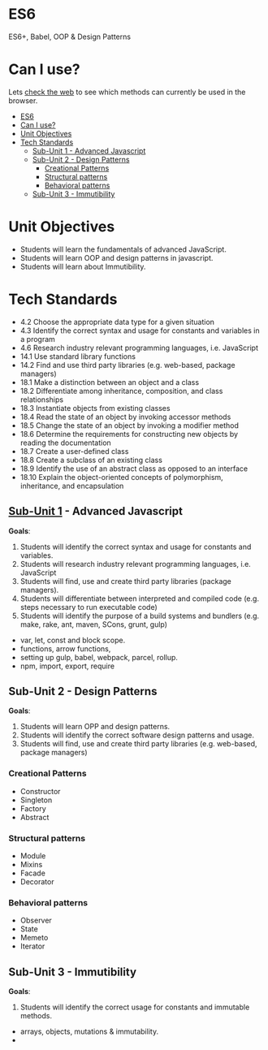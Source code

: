 # ES6
 ES6+, Babel, OOP & Design Patterns

# Can I use?
Lets [check the web](https://caniuse.com/#search=es6) to see which methods can currently be used in the browser.



- [ES6](#es6)
- [Can I use?](#can-i-use)
- [Unit Objectives](#unit-objectives)
- [Tech Standards](#tech-standards)
  - [Sub-Unit 1 - Advanced Javascript](#sub-unit-1---advanced-javascript)
  - [Sub-Unit 2 - Design Patterns](#sub-unit-2---design-patterns)
    - [Creational Patterns](#creational-patterns)
    - [Structural patterns](#structural-patterns)
    - [Behavioral patterns](#behavioral-patterns)
  - [Sub-Unit 3 - Immutibility](#sub-unit-3---immutibility)

# Unit Objectives
* Students will learn the fundamentals of advanced JavaScript.
* Students will learn OOP and design patterns in javascript. 
* Students will learn about Immutibility.


# Tech Standards
- 4.2 Choose the appropriate data type for a given situation
- 4.3 Identify the correct syntax and usage for constants and variables in a program
- 4.6 Research industry relevant programming languages, i.e. JavaScript
- 14.1 Use standard library functions
- 14.2 Find and use third party libraries (e.g. web-based, package managers)
- 18.1 Make a distinction between an object and a class
- 18.2 Differentiate among inheritance, composition, and class relationships
- 18.3 Instantiate objects from existing classes
- 18.4 Read the state of an object by invoking accessor methods
- 18.5 Change the state of an object by invoking a modifier method
- 18.6 Determine the requirements for constructing new objects by reading the documentation
- 18.7 Create a user-defined class
- 18.8 Create a subclass of an existing class
- 18.9 Identify the use of an abstract class as opposed to an interface
- 18.10 Explain the object-oriented concepts of polymorphism, inheritance, and encapsulation 


## [Sub-Unit 1](/sub-unit-1) - Advanced Javascript
**Goals**:
  1. Students will identify the correct syntax and usage for constants and variables.
  2. Students will research industry relevant programming languages, i.e. JavaScript
  3. Students will find, use and create third party libraries (package managers).
  4. Students will differentiate between interpreted and compiled code (e.g. steps necessary to run executable code)
  5. Students will identify the purpose of a build systems and bundlers (e.g. make, rake, ant, maven, SCons, grunt, gulp)
  - var, let, const and block scope.
  - functions, arrow functions, 
  - setting up gulp, babel, webpack, parcel, rollup.
  - npm, import, export, require


## Sub-Unit 2 - Design Patterns
**Goals**:
  1. Students will learn OPP and design patterns.
  2. Students will identify the correct software design patterns and usage.
  3. Students will find, use and create third party libraries (e.g. web-based, package managers)
### Creational Patterns
  - Constructor 
  - Singleton
  - Factory
  - Abstract
### Structural patterns
  - Module 
  - Mixins
  - Facade
  - Decorator
### Behavioral patterns
  - Observer
  - State
  - Memeto
  - Iterator

## Sub-Unit 3 - Immutibility
**Goals**:
  1. Students will identify the correct usage for constants and immutable methods.
- arrays, objects, mutations & immutability.
- 
